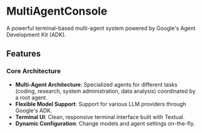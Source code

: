 # MultiAgentConsole

A powerful terminal-based multi-agent system powered by Google's Agent Development Kit (ADK).

## Features

### Core Architecture
- **Multi-Agent Architecture**: Specialized agents for different tasks (coding, research, system administration, data analysis) coordinated by a root agent.
- **Flexible Model Support**: Support for various LLM providers through Google's ADK.
- **Terminal UI**: Clean, responsive terminal interface built with Textual.
- **Dynamic Configuration**: Change models and agent settings on-the-fly.

